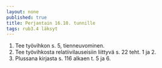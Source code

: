 ```yaml
---
layout: none
published: true
title: Perjantain 16.10. tunnille
tags: rub3.4 läksyt
---
```

1. Tee työvihkon s. 5, tienneuvominen.
2. Tee työvihkosta relatiivilauseisiin liittyvä s. 22 teht. 1 ja 2.
3. Plussana kirjasta s. 116 alkaen t. 5 ja 6.